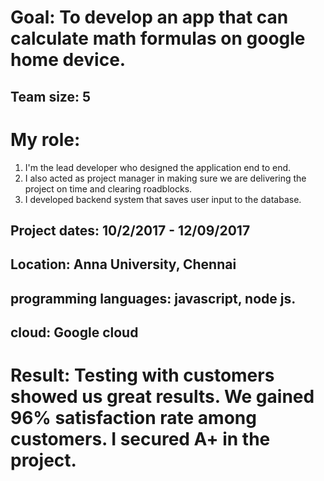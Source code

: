 # Goal: To develop an app that can calculate math formulas on google home device.
## Team size: 5 
# My role:
1. I'm the lead developer who designed the application end to end.
2. I also acted as project manager in making sure we are delivering the project on time and clearing roadblocks. 
3. I developed backend system that saves user input to the database. 

## Project dates: 10/2/2017 - 12/09/2017
## Location: Anna University, Chennai

## programming languages: javascript, node js.
## cloud: Google cloud

# Result: Testing with customers showed us great results. We gained 96% satisfaction rate among customers. I secured A+ in the project.

